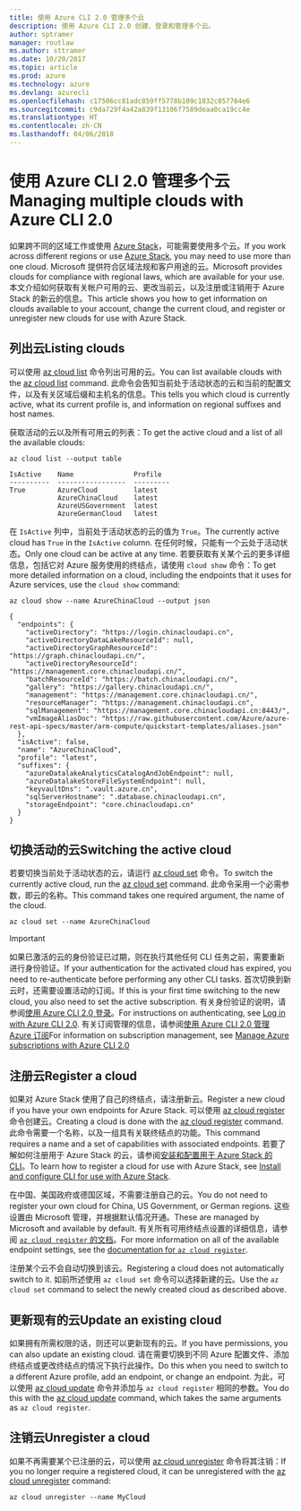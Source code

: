 ```yaml
---
title: 使用 Azure CLI 2.0 管理多个云
description: 使用 Azure CLI 2.0 创建、登录和管理多个云。
author: sptramer
manager: routlaw
ms.author: sttramer
ms.date: 10/20/2017
ms.topic: article
ms.prod: azure
ms.technology: azure
ms.devlang: azurecli
ms.openlocfilehash: c17506cc81adc859ff5778b109c1832c857764e6
ms.sourcegitcommit: c9da729f4a42a839f13106f7589deaa0ca19cc4e
ms.translationtype: HT
ms.contentlocale: zh-CN
ms.lasthandoff: 04/06/2018
---
```

# <a name="managing-multiple-clouds-with-azure-cli-20"></a><span data-ttu-id="b4a4e-103">使用 Azure CLI 2.0 管理多个云</span><span class="sxs-lookup"><span data-stu-id="b4a4e-103">Managing multiple clouds with Azure CLI 2.0</span></span>

<span data-ttu-id="b4a4e-104">如果跨不同的区域工作或使用 [Azure Stack](https://docs.microsoft.com/azure/azure-stack/user/)，可能需要使用多个云。</span><span class="sxs-lookup"><span data-stu-id="b4a4e-104">If you work across different regions or use [Azure Stack](https://docs.microsoft.com/azure/azure-stack/user/), you may need to use more than one cloud.</span></span> <span data-ttu-id="b4a4e-105">Microsoft 提供符合区域法规和客户用途的云。</span><span class="sxs-lookup"><span data-stu-id="b4a4e-105">Microsoft provides clouds for compliance with regional laws, which are available for your use.</span></span> <span data-ttu-id="b4a4e-106">本文介绍如何获取有关帐户可用的云、更改当前云，以及注册或注销用于 Azure Stack 的新云的信息。</span><span class="sxs-lookup"><span data-stu-id="b4a4e-106">This article shows you how to get information on clouds available to your account, change the current cloud, and register or unregister new clouds for use with Azure Stack.</span></span>

## <a name="listing-clouds"></a><span data-ttu-id="b4a4e-107">列出云</span><span class="sxs-lookup"><span data-stu-id="b4a4e-107">Listing clouds</span></span>

<span data-ttu-id="b4a4e-108">可以使用 [az cloud list](/cli/azure/cloud#az-cloud-list) 命令列出可用的云。</span><span class="sxs-lookup"><span data-stu-id="b4a4e-108">You can list available clouds with the [az cloud list](/cli/azure/cloud#az-cloud-list) command.</span></span> <span data-ttu-id="b4a4e-109">此命令会告知当前处于活动状态的云和当前的配置文件，以及有关区域后缀和主机名的信息。</span><span class="sxs-lookup"><span data-stu-id="b4a4e-109">This tells you which cloud is currently active, what its current profile is, and information on regional suffixes and host names.</span></span>

<span data-ttu-id="b4a4e-110">获取活动的云以及所有可用云的列表：</span><span class="sxs-lookup"><span data-stu-id="b4a4e-110">To get the active cloud and a list of all the available clouds:</span></span>

```azurecli
az cloud list --output table
```

```output
IsActive    Name               Profile
----------  -----------------  ---------
True        AzureCloud         latest
            AzureChinaCloud    latest
            AzureUSGovernment  latest
            AzureGermanCloud   latest
```

<span data-ttu-id="b4a4e-111">在 `IsActive` 列中，当前处于活动状态的云的值为 `True`。</span><span class="sxs-lookup"><span data-stu-id="b4a4e-111">The currently active cloud has `True` in the `IsActive` column.</span></span> <span data-ttu-id="b4a4e-112">在任何时候，只能有一个云处于活动状态。</span><span class="sxs-lookup"><span data-stu-id="b4a4e-112">Only one cloud can be active at any time.</span></span> <span data-ttu-id="b4a4e-113">若要获取有关某个云的更多详细信息，包括它对 Azure 服务使用的终结点，请使用 `cloud show` 命令：</span><span class="sxs-lookup"><span data-stu-id="b4a4e-113">To get more detailed information on a cloud, including the endpoints that it uses for Azure services, use the `cloud show` command:</span></span>

```azurecli
az cloud show --name AzureChinaCloud --output json
```

```output
{
  "endpoints": {
    "activeDirectory": "https://login.chinacloudapi.cn",
    "activeDirectoryDataLakeResourceId": null,
    "activeDirectoryGraphResourceId": "https://graph.chinacloudapi.cn/",
    "activeDirectoryResourceId": "https://management.core.chinacloudapi.cn/",
    "batchResourceId": "https://batch.chinacloudapi.cn/",
    "gallery": "https://gallery.chinacloudapi.cn/",
    "management": "https://management.core.chinacloudapi.cn/",
    "resourceManager": "https://management.chinacloudapi.cn",
    "sqlManagement": "https://management.core.chinacloudapi.cn:8443/",
    "vmImageAliasDoc": "https://raw.githubusercontent.com/Azure/azure-rest-api-specs/master/arm-compute/quickstart-templates/aliases.json"
  },
  "isActive": false,
  "name": "AzureChinaCloud",
  "profile": "latest",
  "suffixes": {
    "azureDatalakeAnalyticsCatalogAndJobEndpoint": null,
    "azureDatalakeStoreFileSystemEndpoint": null,
    "keyvaultDns": ".vault.azure.cn",
    "sqlServerHostname": ".database.chinacloudapi.cn",
    "storageEndpoint": "core.chinacloudapi.cn"
  }
}
```

## <a name="switching-the-active-cloud"></a><span data-ttu-id="b4a4e-114">切换活动的云</span><span class="sxs-lookup"><span data-stu-id="b4a4e-114">Switching the active cloud</span></span>

<span data-ttu-id="b4a4e-115">若要切换当前处于活动状态的云，请运行 [az cloud set](/cli/azure/cloud#az-cloud-set) 命令。</span><span class="sxs-lookup"><span data-stu-id="b4a4e-115">To switch the currently active cloud, run the [az cloud set](/cli/azure/cloud#az-cloud-set) command.</span></span> <span data-ttu-id="b4a4e-116">此命令采用一个必需参数，即云的名称。</span><span class="sxs-lookup"><span data-stu-id="b4a4e-116">This command takes one required argument, the name of the cloud.</span></span>

```azurecli
az cloud set --name AzureChinaCloud
```

> [!IMPORTANT]
> <span data-ttu-id="b4a4e-117">如果已激活的云的身份验证已过期，则在执行其他任何 CLI 任务之前，需要重新进行身份验证。</span><span class="sxs-lookup"><span data-stu-id="b4a4e-117">If your authentication for the activated cloud has expired, you need to re-authenticate before performing any other CLI tasks.</span></span> <span data-ttu-id="b4a4e-118">首次切换到新云时，还需要设置活动的订阅。</span><span class="sxs-lookup"><span data-stu-id="b4a4e-118">If this is your first time switching to the new cloud, you also need to set the active subscription.</span></span>
> <span data-ttu-id="b4a4e-119">有关身份验证的说明，请参阅[使用 Azure CLI 2.0 登录](authenticate-azure-cli.md)。</span><span class="sxs-lookup"><span data-stu-id="b4a4e-119">For instructions on authenticating, see [Log in with Azure CLI 2.0](authenticate-azure-cli.md).</span></span> <span data-ttu-id="b4a4e-120">有关订阅管理的信息，请参阅[使用 Azure CLI 2.0 管理 Azure 订阅](manage-azure-subscriptions-azure-cli.md)</span><span class="sxs-lookup"><span data-stu-id="b4a4e-120">For information on subscription management, see [Manage Azure subscriptions with Azure CLI 2.0](manage-azure-subscriptions-azure-cli.md)</span></span>

## <a name="register-a-cloud"></a><span data-ttu-id="b4a4e-121">注册云</span><span class="sxs-lookup"><span data-stu-id="b4a4e-121">Register a cloud</span></span>

<span data-ttu-id="b4a4e-122">如果对 Azure Stack 使用了自己的终结点，请注册新云。</span><span class="sxs-lookup"><span data-stu-id="b4a4e-122">Register a new cloud if you have your own endpoints for Azure Stack.</span></span> <span data-ttu-id="b4a4e-123">可以使用 [az cloud register](/cli/azure/cloud#az-cloud-register) 命令创建云。</span><span class="sxs-lookup"><span data-stu-id="b4a4e-123">Creating a cloud is done with the [az cloud register](/cli/azure/cloud#az-cloud-register) command.</span></span> <span data-ttu-id="b4a4e-124">此命令需要一个名称，以及一组具有关联终结点的功能。</span><span class="sxs-lookup"><span data-stu-id="b4a4e-124">This command requires a name and a set of capabilities with associated endpoints.</span></span> <span data-ttu-id="b4a4e-125">若要了解如何注册用于 Azure Stack 的云，请参阅[安装和配置用于 Azure Stack 的 CLI](/azure/azure-stack/user/azure-stack-connect-cli#connect-to-azure-stack)。</span><span class="sxs-lookup"><span data-stu-id="b4a4e-125">To learn how to register a cloud for use with Azure Stack, see [Install and configure CLI for use with Azure Stack](/azure/azure-stack/user/azure-stack-connect-cli#connect-to-azure-stack).</span></span>

<span data-ttu-id="b4a4e-126">在中国、美国政府或德国区域，不需要注册自己的云。</span><span class="sxs-lookup"><span data-stu-id="b4a4e-126">You do not need to register your own cloud for China, US Government, or German regions.</span></span> <span data-ttu-id="b4a4e-127">这些设置由 Microsoft 管理，并根据默认情况开通。</span><span class="sxs-lookup"><span data-stu-id="b4a4e-127">These are managed by Microsoft and available by default.</span></span>  <span data-ttu-id="b4a4e-128">有关所有可用终结点设置的详细信息，请参阅 [`az cloud register` 的文档](/cli/azure/cloud#az-cloud-register)。</span><span class="sxs-lookup"><span data-stu-id="b4a4e-128">For more information on all of the available endpoint settings, see the [documentation for `az cloud register`](/cli/azure/cloud#az-cloud-register).</span></span>

<span data-ttu-id="b4a4e-129">注册某个云不会自动切换到该云。</span><span class="sxs-lookup"><span data-stu-id="b4a4e-129">Registering a cloud does not automatically switch to it.</span></span> <span data-ttu-id="b4a4e-130">如前所述使用 `az cloud set` 命令可以选择新建的云。</span><span class="sxs-lookup"><span data-stu-id="b4a4e-130">Use the `az cloud set` command to select the newly created cloud as described above.</span></span>

## <a name="update-an-existing-cloud"></a><span data-ttu-id="b4a4e-131">更新现有的云</span><span class="sxs-lookup"><span data-stu-id="b4a4e-131">Update an existing cloud</span></span>

<span data-ttu-id="b4a4e-132">如果拥有所需权限的话，则还可以更新现有的云。</span><span class="sxs-lookup"><span data-stu-id="b4a4e-132">If you have permissions, you can also update an existing cloud.</span></span> <span data-ttu-id="b4a4e-133">请在需要切换到不同 Azure 配置文件、添加终结点或更改终结点的情况下执行此操作。</span><span class="sxs-lookup"><span data-stu-id="b4a4e-133">Do this when you need to switch to a different Azure profile, add an endpoint, or change an endpoint.</span></span>
<span data-ttu-id="b4a4e-134">为此，可以使用 [az cloud update](/cli/azure/cloud#az-cloud-update) 命令并添加与 `az cloud register` 相同的参数。</span><span class="sxs-lookup"><span data-stu-id="b4a4e-134">You do this with the [az cloud update](/cli/azure/cloud#az-cloud-update) command, which takes the same arguments as `az cloud register`.</span></span>

## <a name="unregister-a-cloud"></a><span data-ttu-id="b4a4e-135">注销云</span><span class="sxs-lookup"><span data-stu-id="b4a4e-135">Unregister a cloud</span></span>

<span data-ttu-id="b4a4e-136">如果不再需要某个已注册的云，可以使用 [az cloud unregister](/cli/azure/cloud#az-cloud-unregister) 命令将其注销：</span><span class="sxs-lookup"><span data-stu-id="b4a4e-136">If you no longer require a registered cloud, it can be unregistered with the [az cloud unregister](/cli/azure/cloud#az-cloud-unregister) command:</span></span>

```azurecli
az cloud unregister --name MyCloud
```

